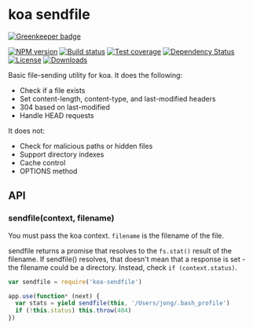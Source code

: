 
# koa sendfile

[![Greenkeeper badge](https://badges.greenkeeper.io/koajs/sendfile.svg)](https://greenkeeper.io/)

[![NPM version][npm-image]][npm-url]
[![Build status][travis-image]][travis-url]
[![Test coverage][coveralls-image]][coveralls-url]
[![Dependency Status][david-image]][david-url]
[![License][license-image]][license-url]
[![Downloads][downloads-image]][downloads-url]

Basic file-sending utility for koa. It does the following:

- Check if a file exists
- Set content-length, content-type, and last-modified headers
- 304 based on last-modified
- Handle HEAD requests

It does not:

- Check for malicious paths or hidden files
- Support directory indexes
- Cache control
- OPTIONS method

## API

### sendfile(context, filename)

You must pass the koa context. `filename` is the filename of the file.

sendfile returns a promise that resolves to the `fs.stat()` result of the filename. If sendfile() resolves, that doesn't mean that a response is set - the filename could be a directory. Instead, check `if (context.status)`.

```js
var sendfile = require('koa-sendfile')

app.use(function* (next) {
  var stats = yield sendfile(this, '/Users/jong/.bash_profile')
  if (!this.status) this.throw(404)
})
```

[npm-image]: https://img.shields.io/npm/v/koa-sendfile.svg?style=flat-square
[npm-url]: https://npmjs.org/package/koa-sendfile
[github-tag]: http://img.shields.io/github/tag/koajs/sendfile.svg?style=flat-square
[github-url]: https://github.com/koajs/sendfile/tags
[travis-image]: https://img.shields.io/travis/koajs/sendfile.svg?style=flat-square
[travis-url]: https://travis-ci.org/koajs/sendfile
[coveralls-image]: https://img.shields.io/coveralls/koajs/sendfile.svg?style=flat-square
[coveralls-url]: https://coveralls.io/r/koajs/sendfile?branch=master
[david-image]: http://img.shields.io/david/koajs/sendfile.svg?style=flat-square
[david-url]: https://david-dm.org/koajs/sendfile
[license-image]: http://img.shields.io/npm/l/koa-sendfile.svg?style=flat-square
[license-url]: LICENSE
[downloads-image]: http://img.shields.io/npm/dm/koa-sendfile.svg?style=flat-square
[downloads-url]: https://npmjs.org/package/koa-sendfile
